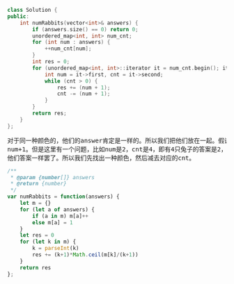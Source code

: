 ```CPP
class Solution {
public:
    int numRabbits(vector<int>& answers) {
        if (answers.size() == 0) return 0;
        unordered_map<int, int> num_cnt;
        for (int num : answers) {
            ++num_cnt[num];
        }
        int res = 0;
        for (unordered_map<int, int>::iterator it = num_cnt.begin(); it != num_cnt.end(); ++it) {
            int num = it->first, cnt = it->second;
            while (cnt > 0) {
                res += (num + 1);
                cnt -= (num + 1);
            }
        }
        return res;
    }
};
```
<pre>
对于同一种颜色的，他们的answer肯定是一样的。所以我们把他们放在一起。假设他们的answer都是num，一共有cnt个兔子。那么答案应该是他们的答案加上他们自己，即
num+1。但是这里有一个问题，比如num是2，cnt是4，即有4只兔子的答案是2，那么2+1=3<4肯定不是正确答案。那么我们可以认为这里其实有两种颜色的兔子，只是刚好
他们答案一样罢了。所以我们先找出一种颜色，然后减去对应的cnt。
</pre>
```js
/**
 * @param {number[]} answers
 * @return {number}
 */
var numRabbits = function(answers) {
    let m = {}
    for (let a of answers) {
        if (a in m) m[a]++
        else m[a] = 1
    }
    let res = 0
    for (let k in m) {
        k = parseInt(k)
        res += (k+1)*Math.ceil(m[k]/(k+1))
    }
    return res
};
```

